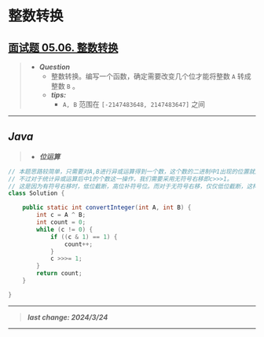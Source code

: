 # 整数转换

## [面试题 05.06. 整数转换](https://leetcode.cn/problems/convert-integer-lcci/)

> - ***Question***
>   - 整数转换。编写一个函数，确定需要改变几个位才能将整数 `A` 转成整数 `B` 。
>   - ***tips:***
>     - `A, B` 范围在 `[-2147483648, 2147483647]` 之间

---

## *Java*

> - ***位运算***

```java
// 本题思路较简单，只需要对A,B进行异或运算得到一个数，这个数的二进制中1出现的位置就是A,B两数不等的位置。
// 不过对于统计异或运算后中1的个数这一操作，我们需要采用无符号右移即c>>>1。
// 这是因为有符号右移时，低位截断，高位补符号位。而对于无符号右移，仅仅低位截断，这样我们就可以非常方便的获得其中1的个数，即A,B两数哪些位的值不同。
class Solution {

    public static int convertInteger(int A, int B) {
        int c = A ^ B;
        int count = 0;
        while (c != 0) {
            if ((c & 1) == 1) {
                count++;
            }
            c >>>= 1;
        }
        return count;
    }

}
```

---

> ***last change: 2024/3/24***

---
